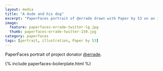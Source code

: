 ```yaml
---
layout: media
title: "A dude and his dog"
excerpt: "PaperFaces portrait of @errade drawn with Paper by 53 on an iPad."
image: 
  feature: paperfaces-errade-twitter-lg.jpg
  thumb: paperfaces-errade-twitter-150.jpg
category: paperfaces
tags: [portrait, illustration, Paper by 53]
---
```


PaperFaces portrait of project donator [@errade](http://twitter.com/errade).

{% include paperfaces-boilerplate.html %}